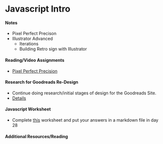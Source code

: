 # Javascript Intro

#### Notes
- Pixel Perfect Precison
- Illustrator Advanced
    + Iterations
    + Building Retro sign with Illustrator

#### Reading/Video Assignments
- [Pixel Perfect Precision](http://cdn.ustwo.com/PPP/PP3.pdf)

#### Research for Goodreads Re-Design
- Continue doing research/initial stages of design for the Goodreads Site.
- [Details](assignments/goodreads-research.md)

#### Javascript Worksheet
- Complete [this](https://github.com/TIY-Austin-Front-End-Engineering/Curriculum/blob/master/notes/day-05/README.md) worksheet and put your answers in a markdown file in day 28

#### Additional Resources/Reading



